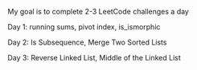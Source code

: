 My goal is to complete 2-3 LeetCode challenges a day 

Day 1: running sums, pivot index, is_ismorphic 

Day 2: Is Subsequence, Merge Two Sorted Lists

Day 3: Reverse Linked List, Middle of the Linked List
